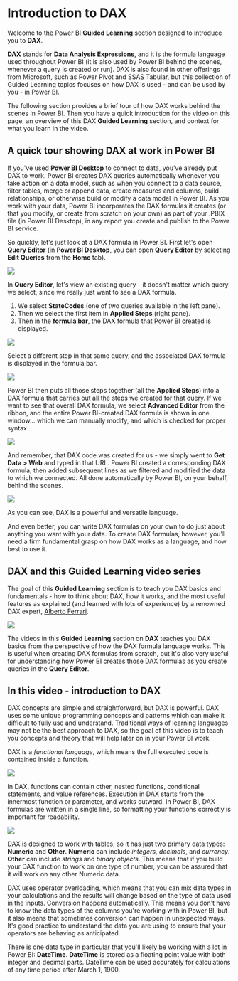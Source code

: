 <properties
   pageTitle="Introduction to DAX"
   description="Learn what DAX is and some of its basic building blocks"
   services="powerbi"
   documentationCenter=""
   authors="davidiseminger"
   manager="mblythe"
   backup=""
   editor=""
   tags=""
   qualityFocus="no"
   qualityDate=""
   featuredVideoId=""
   courseDuration="9m"/>

<tags
   ms.service="powerbi"
   ms.devlang="NA"
   ms.topic="article"
   ms.tgt_pltfrm="NA"
   ms.workload="powerbi"
   ms.date="06/09/2016"
   ms.author="davidi"/>

# Introduction to DAX

Welcome to the Power BI **Guided Learning** section designed to introduce you to **DAX**.

**DAX** stands for **Data Analysis Expressions**, and it is the formula language used throughout Power BI (it is also used by Power BI behind the scenes, whenever a query is created or run). DAX is also found in other offerings from Microsoft, such as Power Pivot and SSAS Tabular, but this collection of Guided Learning topics focuses on how DAX is used - and can be used by you - in Power BI.

The following section provides a brief tour of how DAX works behind the scenes in Power BI. Then you have a quick introduction for the video on this page, an overview of this DAX **Guided Learning** section, and context for what you learn in the video.

## A quick tour showing DAX at work in Power BI
If you've used **Power BI Desktop** to connect to data, you've already put DAX to work. Power BI creates DAX queries automatically whenever you take action on a data model, such as when you connect to a data source, filter tables, merge or append data, create measures and columns, build relationships, or otherwise build or modify a data model in Power BI. As you work with your data, Power BI incorporates the DAX formulas it creates (or that you modify, or create from scratch on your own) as part of your .PBIX file (in Power BI Desktop), in any report you create and publish to the Power BI service.

So quickly, let's just look at a DAX formula in Power BI. First let's open **Query Editor** (in **Power BI Desktop**, you can open **Query Editor** by selecting **Edit Queries** from the **Home** tab).

![](media/powerbi-learning-7-1-intro-to-DAX/intro_DAX_1.png)

In **Query Editor**, let's view an existing query - it doesn't matter which query we select, since we really just want to see a DAX formula.

1.  We select **StateCodes** (one of two queries available in the left pane).
2.  Then we select the first item in **Applied Steps** (right pane).
3.  Then in the **formula bar**, the DAX formula that Power BI created is displayed.


![](media/powerbi-learning-7-1-intro-to-DAX/intro_DAX_2.png)

Select a different step in that same query, and the associated DAX formula is displayed in the formula bar.

![](media/powerbi-learning-7-1-intro-to-DAX/intro_DAX_3.png)

Power BI then puts all those steps together (all the **Applied Steps**) into a DAX formula that carries out all the steps we created for that query. If we want to see that overall DAX formula, we select **Advanced Editor** from the ribbon, and the entire Power BI-created DAX formula is shown in one window... which we can manually modify, and which is checked for proper syntax.

![](media/powerbi-learning-7-1-intro-to-DAX/intro_DAX_4.png)

And remember, that DAX code was created for us - we simply went to **Get Data > Web** and typed in that URL. Power BI created a corresponding DAX formula, then added subsequent lines as we filtered and modified the data to which we connected. All done automatically by Power BI, on your behalf, behind the scenes.

![](media/powerbi-learning-7-1-intro-to-DAX/intro_DAX_5a.png)

As you can see, DAX is a powerful and versatile language.

And even better, you can write DAX formulas on your own to do just about anything you want with your data. To create DAX formulas, however, you'll need a firm fundamental grasp on how DAX works as a language, and how best to use it.

## DAX and this Guided Learning video series


The goal of this **Guided Learning** section is to teach you DAX basics and fundamentals - how to think about DAX, how it works, and the most useful features as explained (and learned with lots of experience) by a renowned DAX expert, [Alberto Ferrari](https://www.sqlbi.com/articles/author/alberto-ferrari/).

![](media/powerbi-learning-7-1-intro-to-DAX/intro_DAX_6_alberto_ferrari.png)

The videos in this **Guided Learning** section on **DAX** teaches you DAX basics from the perspective of how the DAX formula language works. This is useful when creating DAX formulas from scratch, but it's also very useful for understanding how Power BI creates those DAX formulas as you create queries in the **Query Editor**.

## In this video - introduction to DAX

DAX concepts are simple and straightforward, but DAX is powerful. DAX uses some unique programming concepts and patterns which can make it difficult to fully use and understand. Traditional ways of learning languages may not be the best approach to DAX, so the goal of this video is to teach you concepts and theory that will help later on in your Power BI work.

DAX is a *functional language*, which means the full executed code is contained inside a function.

![](media/powerbi-learning-7-1-intro-to-DAX/intro_DAX_7.png)

In DAX, functions can contain other, nested functions, conditional statements, and value references. Execution in DAX starts from the innermost function or parameter, and works outward. In Power BI, DAX formulas are written in a single line, so formatting your functions correctly is important for readability.

![](media/powerbi-learning-7-1-intro-to-DAX/intro_DAX_8.png)

DAX is designed to work with tables, so it has just two primary data types: **Numeric** and **Other**. **Numeric** can include *integers*, *decimals*, and *currency*. **Other** can include *strings* and *binary objects*. This means that if you build your DAX function to work on one type of number, you can be assured that it will work on any other Numeric data.

DAX uses operator overloading, which means that you can mix data types in your calculations and the results will change based on the type of data used in the inputs. Conversion happens automatically. This means you don't have to know the data types of the columns you're working with in Power BI, but it also means that sometimes conversion can happen in unexpected ways. It's good practice to understand the data you are using to ensure that your operators are behaving as anticipated.

There is one data type in particular that you'll likely be working with a lot in Power BI: **DateTime**. **DateTime** is stored as a floating point value with both integer and decimal parts. DateTime can be used accurately for calculations of any time period after March 1, 1900.
